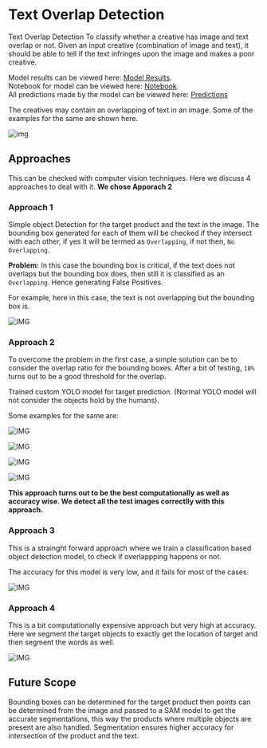 # Text Overlap Detection

Text Overlap Detection  To classify whether a creative has image and text overlap or not. Given an input creative (combination of image and text), 
it should be able to tell if the text infringes upon the image and makes a poor creative.

Model results can be viewed here: [Model Results]([https://github.com/Hrushi11/TextOverlapDetection/tree/main/Plot%20Curves](https://github.com/AndroGari/cuddly-enigma/tree/master/Plot%20Curves)). <br>
Notebook for model can be viewed here: [Notebook]([https://github.com/Hrushi11/TextOverlapDetection/blob/main/TextOverlapDetection.ipynb](https://github.com/AndroGari/cuddly-enigma/blob/master/TextOverlapDetection.ipynb)). <br>
All predictions made by the model can be viewed here: [Predictions]([https://github.com/Hrushi11/TextOverlapDetection/tree/main/Results](https://github.com/AndroGari/cuddly-enigma/tree/master/Results))

The creatives may contain an overlapping of text in an image. Some of the examples for the same are shown here.

![img]([https://github.com/Hrushi11/TextOverlapDetection/blob/main/Images/1_Overlap.png?raw=true](https://github.com/AndroGari/cuddly-enigma/blob/master/Results/1_Overlap.png))

## Approaches 

This can be checked with computer vision techniques. Here we discuss 4 approaches to deal with it.
**We chose Apporach 2**

### Approach 1

Simple object Detection for the target product and the text in the image. The bounding box generated for each of them will be checked if they intersect with each other, 
if yes it will be termed as `Overlapping`, if not then, `No Overlapping`.

**Problem:** In this case the bounding box is critical, if the text does not overlaps but the bounding box does, then still it is classified as an `Overlapping`. Hence
generating False Positives.

For example, here in this case, the text is not overlapping but the bounding box is.

![IMG]([https://github.com/Hrushi11/TextOverlapDetection/blob/main/UtilRes/boundW.png?raw=true](https://github.com/AndroGari/cuddly-enigma/blob/master/UtilRes/boundW.png))

### Approach 2

To overcome the problem in the first case, a simple solution can be to consider the overlap ratio for the bounding boxes. After a bit of testing, `10%` turns out to be
a good threshold for the overlap.

Trained custom YOLO model for target prediction. (Normal YOLO model will not consider the objects hold by the humans).

Some examples for the same are:

![IMG]([https://github.com/Hrushi11/TextOverlapDetection/blob/main/Results/4_Overlap.png?raw=true](https://github.com/AndroGari/cuddly-enigma/blob/master/Results/4_Overlap.png))

![IMG]([https://github.com/Hrushi11/TextOverlapDetection/blob/main/Results/7_Overlap.png?raw=true](https://github.com/AndroGari/cuddly-enigma/blob/master/Results/7_Overlap.png))

![IMG]([https://github.com/Hrushi11/TextOverlapDetection/blob/main/Results/5_NoOverlap.png?raw=true](https://github.com/AndroGari/cuddly-enigma/blob/master/Results/5_NoOverlap.png))

![IMG]([https://github.com/Hrushi11/TextOverlapDetection/blob/main/Results/6_Overlap.png?raw=true](https://github.com/AndroGari/cuddly-enigma/blob/master/Results/6_Overlap.png))

**This approach turns out to be the best computationally as well as accuracy wise. We detect all the test images correctlly with this approach.**

### Approach 3

This is a strainght forward approach where we train a classification based object detection model, to check if overlappping happens or not.

The accuracy for this model is very low, and it fails for most of the cases.

![IMG]([https://github.com/Hrushi11/TextOverlapDetection/blob/main/UtilRes/check.png?raw=true](https://github.com/AndroGari/cuddly-enigma/blob/master/UtilRes/check.png))

### Approach 4

This is a bit computationally expensive approach but very high at accuracy. Here we segment the target objects to exactly get the location of target and then segment the words as well.

![IMG]([https://github.com/Hrushi11/TextOverlapDetection/blob/main/UtilRes/segmetn.png?raw=true](https://github.com/AndroGari/cuddly-enigma/blob/master/UtilRes/segmetn.png))

## Future Scope

Bounding boxes can be determined for the target product then points can be determined from the image and passed to a SAM model to get the accurate segmentations, this way the products where multiple objects are present are also handled. Segmentation ensures higher accuracy for intersection of the product and the text.
